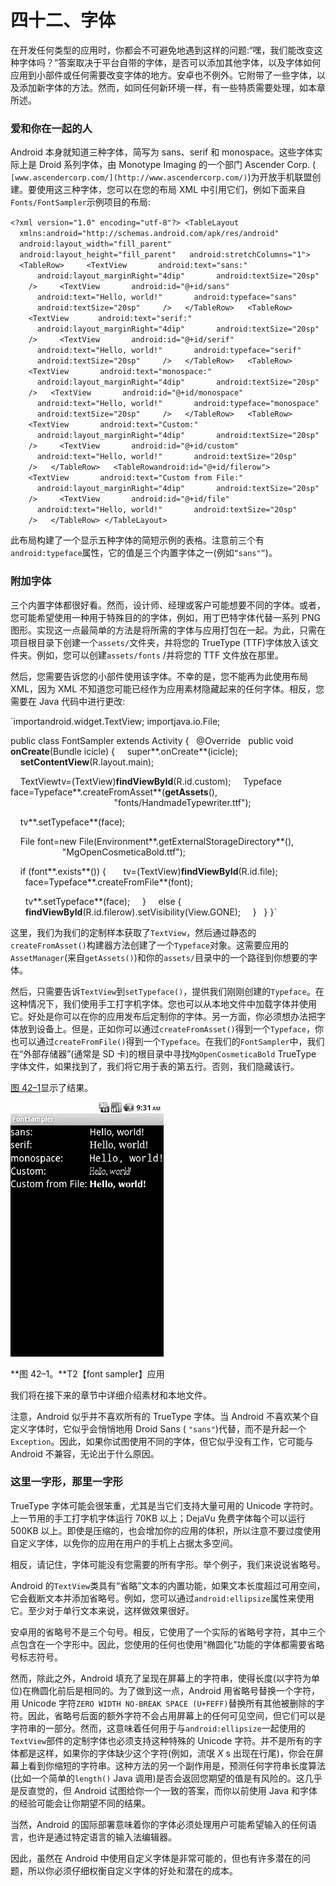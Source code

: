 # 四十二、字体

在开发任何类型的应用时，你都会不可避免地遇到这样的问题:“嘿，我们能改变这种字体吗？”答案取决于平台自带的字体，是否可以添加其他字体，以及字体如何应用到小部件或任何需要改变字体的地方。安卓也不例外。它附带了一些字体，以及添加新字体的方法。然而，如同任何新环境一样，有一些特质需要处理，如本章所述。

### 爱和你在一起的人

Android 本身就知道三种字体，简写为 sans、serif 和 monospace。这些字体实际上是 Droid 系列字体，由 Monotype Imaging 的一个部门 Ascender Corp. ( `[www.ascendercorp.com/](http://www.ascendercorp.com/)`)为开放手机联盟创建。要使用这三种字体，您可以在您的布局 XML 中引用它们，例如下面来自`Fonts/FontSampler`示例项目的布局:

`<?xml version="1.0" encoding="utf-8"?>
<TableLayout
  xmlns:android="http://schemas.android.com/apk/res/android"
  android:layout_width="fill_parent"
  android:layout_height="fill_parent"
  android:stretchColumns="1">
  <TableRow>
    <TextView
      android:text="sans:"
      android:layout_marginRight="4dip"
      android:textSize="20sp"
    />
    <TextView
      android:id="@+id/sans"
      android:text="Hello, world!"
      android:typeface="sans"
      android:textSize="20sp"
    />
  </TableRow>
  <TableRow>
    <TextView` `      android:text="serif:"
      android:layout_marginRight="4dip"
      android:textSize="20sp"
    />
    <TextView
      android:id="@+id/serif"
      android:text="Hello, world!"
      android:typeface="serif"
      android:textSize="20sp"
    />
  </TableRow>
  <TableRow>
    <TextView
      android:text="monospace:"
      android:layout_marginRight="4dip"
      android:textSize="20sp"
    />
  <TextView
      android:id="@+id/monospace"
      android:text="Hello, world!"
      android:typeface="monospace"
      android:textSize="20sp"
    />
  </TableRow>
  <TableRow>
    <TextView
      android:text="Custom:"
      android:layout_marginRight="4dip"
      android:textSize="20sp"
    />
    <TextView
      android:id="@+id/custom"
      android:text="Hello, world!"
      android:textSize="20sp"
    />
  </TableRow>
  <TableRowandroid:id="@+id/filerow">
    <TextView
      android:text="Custom from File:"
      android:layout_marginRight="4dip"
      android:textSize="20sp"
    />
    <TextView
      android:id="@+id/file"
      android:text="Hello, world!"
      android:textSize="20sp"
    />
  </TableRow>
</TableLayout>`

此布局构建了一个显示五种字体的简短示例的表格。注意前三个有`android:typeface`属性，它的值是三个内置字体之一(例如`“sans"”`)。

### 附加字体

三个内置字体都很好看。然而，设计师、经理或客户可能想要不同的字体。或者，您可能希望使用一种用于特殊目的的字体，例如，用丁巴特字体代替一系列 PNG 图形。实现这一点最简单的方法是将所需的字体与应用打包在一起。为此，只需在项目根目录下创建一个`assets/`文件夹，并将您的 TrueType (TTF)字体放入该文件夹。例如，您可以创建`assets/fonts` /并将您的 TTF 文件放在那里。

然后，您需要告诉您的小部件使用该字体。不幸的是，您不能再为此使用布局 XML，因为 XML 不知道您可能已经作为应用素材隐藏起来的任何字体。相反，您需要在 Java 代码中进行更改:

`importandroid.widget.TextView;
importjava.io.File;

public class FontSampler extends Activity {
  @Override
  public void **onCreate**(Bundle icicle) {
    super**.onCreate**(icicle);
    **setContentView**(R.layout.main);

    TextViewtv=(TextView)**findViewById**(R.id.custom);
    Typeface face=Typeface**.createFromAsset**(**getAssets**(),
                                          "fonts/HandmadeTypewriter.ttf");

    tv**.setTypeface**(face);

    File font=new File(Environment**.getExternalStorageDirectory**(),
                     "MgOpenCosmeticaBold.ttf");

    if (font**.exists**()) {
      tv=(TextView)**findViewById**(R.id.file);
      face=Typeface**.createFromFile**(font);

      tv**.setTypeface**(face);
    }
    else {
      **findViewById**(R.id.filerow).setVisibility(View.GONE);
    }
  }
}`

这里，我们为我们的定制样本获取了`TextView`，然后通过静态的`createFromAsset()`构建器方法创建了一个`Typeface`对象。这需要应用的`AssetManager`(来自`getAssets()`)和你的`assets/`目录中的一个路径到你想要的字体。

然后，只需要告诉`TextView`到`setTypeface()`，提供我们刚刚创建的`Typeface`。在这种情况下，我们使用手工打字机字体。您也可以从本地文件中加载字体并使用它。好处是你可以在你的应用发布后定制你的字体。另一方面，你必须想办法把字体放到设备上。但是，正如你可以通过`createFromAsset()`得到一个`Typeface`，你也可以通过`createFromFile()`得到一个`Typeface`。在我们的`FontSampler`中，我们在“外部存储器”(通常是 SD 卡)的根目录中寻找`MgOpenCosmeticaBold` TrueType 字体文件，如果找到了，我们将它用于表的第五行。否则，我们隐藏该行。

[图 42–1](#fig_42_1)显示了结果。

![images](img/4201.jpg)

**图 42–1。**T2【font sampler】应用

我们将在接下来的章节中详细介绍素材和本地文件。

注意，Android 似乎并不喜欢所有的 TrueType 字体。当 Android 不喜欢某个自定义字体时，它似乎会悄悄地用 Droid Sans ( `"sans"`)代替，而不是升起一个`Exception`。因此，如果你试图使用不同的字体，但它似乎没有工作，它可能与 Android 不兼容，无论出于什么原因。

### 这里一字形，那里一字形

TrueType 字体可能会很笨重，尤其是当它们支持大量可用的 Unicode 字符时。上一节用的手工打字机字体运行 70KB 以上；DejaVu 免费字体每个可以运行 500KB 以上。即使是压缩的，也会增加你的应用的体积，所以注意不要过度使用自定义字体，以免你的应用在用户的手机上占据太多空间。

相反，请记住，字体可能没有您需要的所有字形。举个例子，我们来说说省略号。

Android 的`TextView`类具有“省略”文本的内置功能，如果文本长度超过可用空间，它会截断文本并添加省略号。例如，您可以通过`android:ellipsize`属性来使用它。至少对于单行文本来说，这样做效果很好。

安卓用的省略号不是三个句号。相反，它使用了一个实际的省略号字符，其中三个点包含在一个字形中。因此，您使用的任何也使用“椭圆化”功能的字体都需要省略号标志符号。

然而，除此之外，Android 填充了呈现在屏幕上的字符串，使得长度(以字符为单位)在椭圆化前后是相同的。为了做到这一点，Android 用省略号替换一个字符，用 Unicode 字符`ZERO WIDTH NO-BREAK SPACE (U+FEFF)`替换所有其他被删除的字符。因此，省略号后面的额外字符不会占用屏幕上的任何可见空间，但它们可以是字符串的一部分。然而，这意味着任何用于与`android:ellipsize`一起使用的`TextView`部件的定制字体也必须支持这种特殊的 Unicode 字符。并不是所有的字体都是这样，如果你的字体缺少这个字符(例如，流氓 *X* s 出现在行尾)，你会在屏幕上看到你缩短的字符串。这种方法的另一个副作用是，预测任何字符串长度算法(比如一个简单的`length()` Java 调用)是否会返回您期望的值是有风险的。这几乎是反直觉的，但 Android 试图给你一个一致的答案，而你以前使用 Java 和字体的经验可能会让你期望不同的结果。

当然，Android 的国际部署意味着你的字体必须处理用户可能希望输入的任何语言，也许是通过特定语言的输入法编辑器。

因此，虽然在 Android 中使用自定义字体是非常可能的，但也有许多潜在的问题，所以你必须仔细权衡自定义字体的好处和潜在的成本。